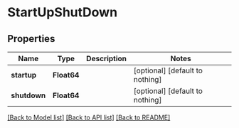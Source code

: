 # StartUpShutDown


## Properties
Name | Type | Description | Notes
------------ | ------------- | ------------- | -------------
**startup** | **Float64** |  | [optional] [default to nothing]
**shutdown** | **Float64** |  | [optional] [default to nothing]


[[Back to Model list]](../README.md#models) [[Back to API list]](../README.md#api-endpoints) [[Back to README]](../README.md)


